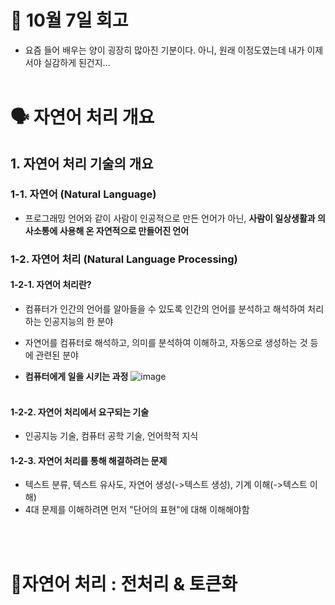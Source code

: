 # 📑 10월 7일 회고
- 요즘 들어 배우는 양이 굉장히 많아진 기분이다. 아니, 원래 이정도였는데 내가 이제서야 실감하게 된건지...
<br><br/> 

# 🗣️ 자연어 처리 개요
## 1. 자연어 처리 기술의 개요

### 1-1. 자연어 (Natural Language)
- 프로그래밍 언어와 같이 사람이 인공적으로 만든 언어가 아닌, **사람이 일상생활과 의사소통에 사용해 온 자연적으로 만들어진 언어** 

### 1-2. 자연어 처리 (Natural Language Processing)
#### 1-2-1. 자연어 처리란?
- 컴퓨터가 인간의 언어를 알아들을 수 있도록 인간의 언어를 분석하고 해석하여 처리하는 인공지능의 한 분야

- 자연어를 컴퓨터로 해석하고, 의미를 분석하여 이해하고, 자동으로 생성하는 것 등에 관련된 분야

- **컴퓨터에게 일을 시키는 과정**
 ![image](https://github.com/user-attachments/assets/cda472ba-ab65-470f-8604-9848b4b13cd1)
<br><br/>

#### 1-2-2. 자연어 처리에서 요구되는 기술
- 인공지능 기술, 컴퓨터 공학 기술, 언어학적 지식

#### 1-2-3. 자연어 처리를 통해 해결하려는 문제  
- 텍스트 분류, 텍스트 유사도, 자연어 생성(->텍스트 생성), 기계 이해(->텍스트 이해)
- 4대 문제를 이해하려면 먼저 "단어의 표현"에 대해 이해해야함


<br><br/>

# 📍자연어 처리 : 전처리 & 토큰화
